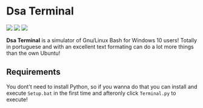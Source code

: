 # Dsa Terminal
![](https://img.shields.io/github/license/Dsa-Terminal/Dsa-Terminal)
![](https://img.shields.io/github/repo-size/Dsa-Terminal/Dsa-Terminal)
![](https://img.shields.io/github/languages/top/Dsa-Terminal/Dsa-Terminal)

**Dsa Terminal** is a simulator of Gnu/Linux Bash for Windows 10 users!
Totally in portuguese and with an excellent text formating can do a lot more things than the own Ubuntu!

## Requirements
You dont't need to install Python, so if you wanna do that you can install and execute `Setup.bat` in the first time and afteronly click `Terminal.py` to execute!
